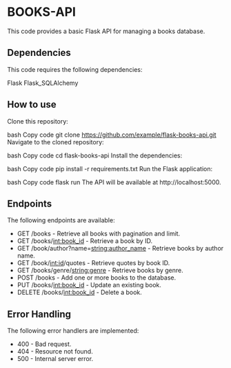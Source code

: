 # BOOKS-API
This code provides a basic Flask API for managing a books database.

## Dependencies
This code requires the following dependencies:

Flask
Flask_SQLAlchemy
## How to use
Clone this repository:

bash
Copy code
git clone https://github.com/example/flask-books-api.git
Navigate to the cloned repository:

bash
Copy code
cd flask-books-api
Install the dependencies:

bash
Copy code
pip install -r requirements.txt
Run the Flask application:

bash
Copy code
flask run
The API will be available at http://localhost:5000.

## Endpoints
The following endpoints are available:

- GET /books - Retrieve all books with pagination and limit.
- GET /books/<int:book_id> - Retrieve a book by ID.
- GET /book/author?name=<string:author_name> - Retrieve books by author name.
- GET /book/<int:id>/quotes - Retrieve quotes by book ID.
- GET /books/genre/<string:genre> - Retrieve books by genre.
- POST /books - Add one or more books to the database.
- PUT /books/<int:book_id> - Update an existing book.
- DELETE /books/<int:book_id> - Delete a book.
## Error Handling
The following error handlers are implemented:

- 400 - Bad request.
- 404 - Resource not found.
- 500 - Internal server error.
